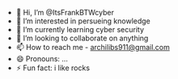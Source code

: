 - 👋 Hi, I’m @ItsFrankBTWcyber
- 👀 I’m interested in persueing knowledge
- 🌱 I’m currently learning cyber security
- 💞️ I’m looking to collaborate on anything
- 📫 How to reach me - archilibs911@gmail.com
- 😄 Pronouns: ...
- ⚡ Fun fact: i like rocks

<!---
ItsFrankBTWcyber/ItsFrankBTWcyber is a ✨ special ✨ repository because its `README.md` (this file) appears on your GitHub profile.
You can click the Preview link to take a look at your changes.
--->
